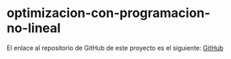 # optimizacion-con-programacion-no-lineal

El enlace al repositorio de GitHub de este proyecto es el siguiente: [GitHub](https://github.com/jzazooro/practica-solid.git)
